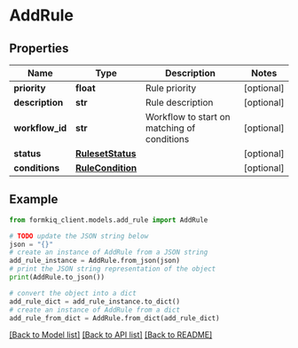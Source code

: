 # AddRule


## Properties

Name | Type | Description | Notes
------------ | ------------- | ------------- | -------------
**priority** | **float** | Rule priority | [optional] 
**description** | **str** | Rule description | [optional] 
**workflow_id** | **str** | Workflow to start on matching of conditions | [optional] 
**status** | [**RulesetStatus**](RulesetStatus.md) |  | [optional] 
**conditions** | [**RuleCondition**](RuleCondition.md) |  | [optional] 

## Example

```python
from formkiq_client.models.add_rule import AddRule

# TODO update the JSON string below
json = "{}"
# create an instance of AddRule from a JSON string
add_rule_instance = AddRule.from_json(json)
# print the JSON string representation of the object
print(AddRule.to_json())

# convert the object into a dict
add_rule_dict = add_rule_instance.to_dict()
# create an instance of AddRule from a dict
add_rule_from_dict = AddRule.from_dict(add_rule_dict)
```
[[Back to Model list]](../README.md#documentation-for-models) [[Back to API list]](../README.md#documentation-for-api-endpoints) [[Back to README]](../README.md)


